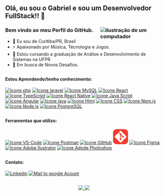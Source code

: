 <link rel="stylesheet" href="https://cdn.jsdelivr.net/gh/devicons/devicon@v2.15.1/devicon.min.css">

## Olá, eu sou o Gabriel e sou um Desenvolvedor FullStack!! 👋
### Bem vindo ao meu Perfil do GitHub. <img src="https://raw.githubusercontent.com/MicaelliMedeiros/micaellimedeiros/master/image/computer-illustration.png" alt="ilustração de um computador" min-width="200px" max-width="200px" width="200px" align="right">

- 🔰 Eu sou de Curitiba/PR, Brasil
- ⚡ Apaixonado por Música, Técnologia e Jogos.
- 🧠 Estou cursando a graduação de Análise e Desenvolvimento de Sistemas na UFPR
- 🏦 Em busca de Novos Desafios.

##

#### Estou Aprendendo/tenho conhecimento:
[<img height="48px" width="48px" alt="Icone php" src="https://skillicons.dev/icons?i=php"/>](https://www.php.net)
[<img height="48px" width="48px" alt="Icone laravel" src="https://skillicons.dev/icons?i=laravel"/>](https://laravel.io)
[<img height="48px" width="48px" alt="Icone MySQL" src="https://skillicons.dev/icons?i=mysql"/>](https://www.mysql.com)
[<img height="48px" width="48px" alt="Icone React" src="https://skillicons.dev/icons?i=react"/>](https://pt-br.react.dev)
[<img height="48px" width="48px" alt="Icone TypeScript" src="https://skillicons.dev/icons?i=ts"/>](https://www.typescriptlang.org/pt/)
[<img height="48px" width="48px" alt="Icone React Native" src="https://skillicons.dev/icons?i=reactnative"/>](https://spring.io)
[<img height="48px" width="48px" alt="Icone Java Script" src="https://skillicons.dev/icons?i=js"/>](https://developer.mozilla.org/pt-BR/docs/Web/JavaScript)
[<img height="48px" width="48px" alt="Icone Angular" src="https://skillicons.dev/icons?i=angular"/>](https://angular.io)
[<img height="48px" width="48px" alt="Icone java" src="https://skillicons.dev/icons?i=java"/>](https://www.java.com/pt-BR/)
[<img height="48px" width="48px" alt="Icone Html" src="https://skillicons.dev/icons?i=html"/>](https://developer.mozilla.org/pt-BR/docs/Web/HTML)
[<img height="48px" width="48px" alt="Icone CSS" src="https://skillicons.dev/icons?i=css"/>](https://developer.mozilla.org/pt-BR/docs/Web/CSS)
[<img height="48px" width="48px" alt="Icone Npm.js" src="https://i.postimg.cc/L8k9jKJ2/Group.png"/>](https://www.npmjs.com)
[<img height="48px" width="48px" alt="Icone Node.js" src="https://skillicons.dev/icons?i=nodejs"/>](https://nodejs.org)
[<img height="48px" width="48px" alt="Icone PostgreSQL" src="https://skillicons.dev/icons?i=postgres"/>](https://www.postgresql.org)


##

#### Ferramentas que utilizo:
[<img height="48px" width="48px" alt="Icone VS-Code" src="https://skillicons.dev/icons?i=vscode"/>](https://code.visualstudio.com)
[<img height="48px" width="48px" alt="Icone Postman" src="https://i.postimg.cc/QNyBTNVk/postman.png"/>](https://www.postman.com)
[<img height="48px" width="48px" alt="Icone GitHub" src="https://skillicons.dev/icons?i=github"/>](https://github.com/)
[<img height="48px" width="48px" alt="Icone Git" src="https://raw.githubusercontent.com/tandpfun/skill-icons/main/icons/Git.svg"/>](https://git-scm.com)
[<img height="48px" width="48px" alt="Icone Figma" src="https://skillicons.dev/icons?i=figma"/>](https://www.figma.com)
[<img height="48px" width="48px" alt="Icone Adobe Ilustrator" src="https://skillicons.dev/icons?i=ai"/>](https://www.adobe.com/br/products/illustrator.html)
[<img height="48px" width="48px" alt="Icone Adode Photoshop" src="https://skillicons.dev/icons?i=ps"/>](https://www.adobe.com/br/products/photoshop.html)

##

#### Contato:
[<img alt="Linkedin" src="https://img.shields.io/badge/-linkedin-%230077B5?style=for-the-badge&logo=linkedin&logoColor=white"/>](https://www.linkedin.com/in/gabriel-chioquetta-7b6a131b6/)
[<img alt="Mail to google Acount" src="https://img.shields.io/badge/mail-FFFFFF?style=for-the-badge&logo=apple&logoColor=black"/>](mailto:gabriel.obladen@gmail.com)

##

<div align="center">
  <a href="https://github.com/Gaells">
  <img height="180em" src="https://github-readme-stats.vercel.app/api?username=Gaells&show_icons=true&theme=tokyonight&include_all_commits=true&count_private=true"/>
  <img height="180em" src="https://github-readme-stats.vercel.app/api/top-langs/?username=Gaells&layout=compact&langs_count=7&theme=tokyonight"/>
</div>
   
##
  
 
 
